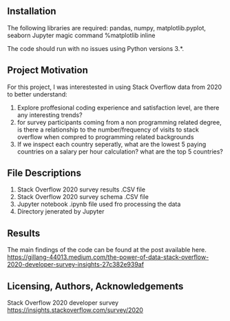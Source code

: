 ## Installation
The following libraries are required:
pandas,
numpy,
matplotlib.pyplot,
seaborn
Jupyter magic command %matplotlib inline

The code should run with no issues using Python versions 3.*.

## Project Motivation
For this project, I was interestested in using Stack Overflow data from 2020 to better understand:

1. Explore proffesional coding experience and satisfaction level, are there any interesting trends?
2. for survey participants coming from a non programming related degree, is there a relationship to the number/frequency of visits to stack overflow when compred to programming related backgrounds
3. If we inspect each country seperatly, what are the lowest 5 paying countries on a salary per hour calculation? what are the top 5 countries? 

## File Descriptions
1. Stack Overflow 2020 survey results .CSV file
2. Stack Overflow 2020 survey schema .CSV file
3. Jupyter notebook .ipynb file used fro processing the data
4. Directory jenerated by Jupyter

## Results
The main findings of the code can be found at the post available here.
https://gillang-44013.medium.com/the-power-of-data-stack-overflow-2020-developer-survey-insights-27c382e939af

## Licensing, Authors, Acknowledgements
Stack Overflow 2020 developer survey
https://insights.stackoverflow.com/survey/2020
